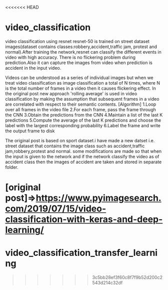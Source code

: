 <<<<<<< HEAD
# video_classification
video classification using resnet  resnet-50 is trained on street dataset images(dataset contains classes:robbery,accident,traffic jam,
protest and normal).After training the network,resnet can classify the different events in video with high accuracy.
There is no flickering problem during prediction.Also it can capture the images from video when prediction is accident in the input video.

Videos can be understood as a series of individual images but when we treat video classification
as image classification a total of N times, where N is the total number of frames in a video then it causes flickering effect.
In the original post new approach 'rolling average' is used in video classification by making the assumption that subsequent frames
in a video are correlated with respect to their semantic contents.
[Algorithm]
1.Loop over all frames in the video file
2.For each frame, pass the frame through the CNN
3.Obtain the predictions from the CNN
4.Maintain a list of the last K predictions
5.Compute the average of the last K predictions and choose the label with the largest corresponding probability
6.Label the frame and write the output frame to disk

The original post is based on sport dataset.i have made a new datset i.e. street dataset that contains the image class such 
as accident,traffic jam,robbery,protest and normal.
some modifications are made so that when the input is given to the network and if the network classify  the video as of accident class
then the images of accident are taken and stored in separate folder.
 
[original post]=>https://www.pyimagesearch.com/2019/07/15/video-classification-with-keras-and-deep-learning/
=======
# video_classification_transfer_learning
>>>>>>> 3c5bb28ef3f60c8f7f9b52d200c2543d214c32df
